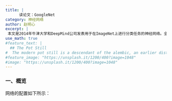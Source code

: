 ```yaml
---
title: |
      读论文：GoogleNet
category: 神经网络
author: 赵明心
excerpt: |
 本文是2014年牛津大学和DeepMind公司发表用于在ImageNet上进行分类任务的神经网络。全名《Very Deep Convolutional Networks For Large-Scale Image Recognition》
use_math: true
#feature_text: |
  ## The Pot Still
#  The modern pot still is a descendant of the alembic, an earlier distillation device
#feature_image: "https://unsplash.it/1200/400?image=1048"
#image: "https://unsplash.it/1200/400?image=1048"
---
```


### 一、概览
网络的配置如下所示：